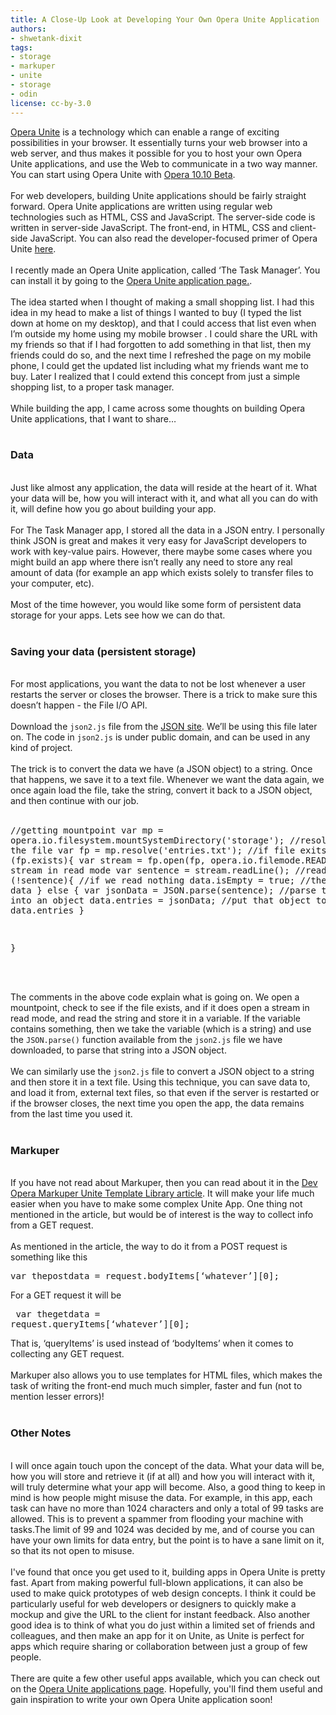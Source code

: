 ```yaml
---
title: A Close-Up Look at Developing Your Own Opera Unite Application
authors:
- shwetank-dixit
tags:
- storage
- markuper
- unite
- storage
- odin
license: cc-by-3.0
---
```


<a href="http://unite.opera.com" target="_blank">Opera Unite</a> is a technology which can enable a range of exciting possibilities in your browser. It essentially turns your web browser into a web server, and thus makes it possible for you to host your own Opera Unite applications, and use the Web to communicate in a two way manner. You can start using Opera Unite with <a href="http://www.opera.com/browser/next/" target="_blank">Opera 10.10 Beta</a>.<br/><br/>For web developers, building Unite applications should be fairly straight forward. Opera Unite applications are written using regular web technologies such as HTML, CSS and JavaScript. The server-side code is written in server-side JavaScript. The front-end, in HTML, CSS and client-side JavaScript. You can also read the developer-focused primer of Opera Unite <a href="http://dev.opera.com/articles/view/opera-unite-developer-primer-revisited/" target="_blank">here</a>. <br/><br/>I recently made an Opera Unite application, called ‘The Task Manager’. You can install it by going to the <a href="http://unite.opera.com/application/421/" target="_blank">Opera Unite application page.</a>. <br/><br/>The idea started when I thought of making a small shopping list. I had this idea in my head to make a list of things I wanted to buy (I typed the list down at home on my desktop), and that I could access that list even when I’m outside my home using my mobile browser . I could share the <abbr>URL</abbr> with my friends so that if I had forgotten to add something in that list, then my friends could do so, and the next time I refreshed the page on my mobile phone, I could get the updated list including what my friends want me to buy. Later I realized that I could extend this concept from just a simple shopping list, to a proper task manager.<br/><br/>While building the app, I came across some thoughts on building Opera Unite applications, that I want to share…<br/><br/><h3>Data</h3><br/>Just like almost any application, the data will reside at the heart of it. What your data will be, how you will interact with it, and what all you can do with it, will define how you go about building your app.<br/><br/>For The Task Manager app, I stored all the data in a<abbr> JSON</abbr> entry. I personally think <abbr>JSON</abbr> is great and makes it very easy for JavaScript developers to work with key-value pairs. However, there maybe some cases where you might build an app where there isn’t really any need to store any real amount of data (for example an app which exists solely to transfer files to your computer, etc). <br/><br/>Most of the time however, you would like some form of persistent data storage for your apps. Lets see how we can do that.<br/><br/><h3>Saving your data (persistent storage)</h3><br/>For most applications, you want the data to not be lost whenever a user restarts the server or closes the browser. There is a trick to make sure this doesn’t happen - the File I/O <abbr>API</abbr>.<br/><br/>Download the <code>json2.js</code> file from the <a href="http://www.json.org/js.html" target="_blank">JSON site</a>. We’ll be using this file later on. The code in <code>json2.js</code> is under public domain, and can be used in any kind of project. <br/><br/>The trick is to convert the data we have (a JSON object) to a string. Once that happens,  we save it to a text file. Whenever we want the data again, we once again load the file, take the string, convert it back to a JSON object, and then continue with our job.<br/><br/><pre>
//getting mountpoint
var mp = opera.io.filesystem.mountSystemDirectory(&#39;storage&#39;);
//resolving to see the file
var fp = mp.resolve(&#39;entries.txt&#39;);
//if file exits
if (fp.exists){
var stream = fp.open(fp, opera.io.filemode.READ);//open stream in read mode
var sentence = stream.readLine(); //read
if (!sentence){ //if we read nothing
data.isEmpty = true; //there is no data
}
 else {
var jsonData = JSON.parse(sentence); //parse the string into an object
data.entries = jsonData; //put that object to data.entries
}

}
</pre><br/><br/>The comments in the above code explain what is going on. We open a mountpoint, check to see if the file exists, and if it does open a stream in read mode, and read the string and store it in a variable. If the variable contains something, then we take the variable (which is a string) and use the <code>JSON.parse()</code> function available from the <code>json2.js</code> file we have downloaded, to parse that string into a JSON object. <br/><br/>We can similarly use the <code>json2.js</code> file to convert a JSON object to a string and then store it in a text file. Using this technique, you can save data to, and load it from, external text files, so that even if the server is restarted or if the browser closes, the next time you open the app, the data remains from the last time you used it.<br/><br/><h3>Markuper</h3><br/>If you have not read about Markuper, then you can read about it in the <a href="http://dev.opera.com/articles/view/markuper-unite-template-library/" target="_blank">Dev Opera Markuper Unite Template Library article</a>. It will make your life much easier when you have to make some complex Unite App. One thing not mentioned in the article, but would be of interest is the way to collect info from a GET request. <br/><br/>As mentioned in the article, the way to do it from a POST request is something like this <br/><pre>
var thepostdata = request.bodyItems[‘whatever’][0];
</pre> For a GET request it will be <br/><pre>
var thegetdata = request.queryItems[‘whatever’][0];
</pre> That is, ‘queryItems’ is used instead of ‘bodyItems’ when it comes to collecting any GET request.<br/><br/>Markuper also allows you to use templates for HTML files, which makes the task of writing the front-end much much simpler, faster and fun (not to mention lesser errors)!<br/><br/><h3>Other Notes</h3><br/>I will once again touch upon the concept of the data. What your data will be, how you will store and retrieve it (if at all) and how you will interact with it, will truly determine what your app will become. Also, a good thing to keep in mind is how people might misuse the data. For example, in this app, each task can have no more than 1024 characters and only a total of 99 tasks are allowed. This is to prevent a spammer from flooding your machine with tasks.The limit of 99 and 1024 was decided by me, and of course you can have your own limits for data entry, but the point is to have a sane limit on it, so that its not open to misuse. <br/><br/>I&#39;ve found that once you get used to it, building apps in Opera Unite is pretty fast. Apart from making powerful full-blown applications, it can also be used to make quick prototypes of web design concepts. I think it could be particularly useful for web developers or designers to quickly make a mockup and give the URL to the client for instant feedback. Also another good idea is to think of what you do just within a limited set of friends and colleagues, and then make an app for it on Unite, as Unite is perfect for apps which require sharing or collaboration between just a group of few people. <br/><br/>There are quite a few other useful apps available, which you can check out on the  <a href="http://unite.opera.com/applications/" target="_blank">Opera Unite applications page</a>. Hopefully, you&#39;ll find them useful and gain inspiration to write your own Opera Unite application soon!
